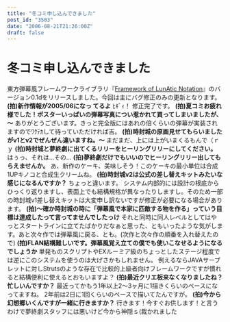 ```yaml
---
title: "冬コミ申し込んできました"
post_id: "3503"
date: "2006-08-21T21:26:00Z"
draft: false
---
```


# 冬コミ申し込んできました

東方弾幕風フレームワークライブラリ『[Framework of LunAtic Notation](/tag/flan)』のバージョン0.1dをリリースしました。今回は主にバグ修正のみの更新となります。 **(拍)新作情報が2005/06になっ てるよ** ﾋｷﾞｨ！ 修正完了です。  **(拍)夏コミお疲れ様でした！ポスターいっぱいの弾幕写真につい惹かれて買ってしまいましたが、～** ありがとうございます。きっと完全版にはあれの倍くらいの弾幕が実装されますのでﾜｸﾃｶして待っていただければ吉。 **(拍)時封城の原画見せてもらいましたがv1とv2でぜんぜん違いますね。～** まだまだ、上には上がいまくるもんで（ｒｙ **(拍)時封城と夢終劇に出てくるリリーをヒーリングリリーにしてください。** はぅっ、それは…その… **(拍)夢終劇だけでもいいのでヒーリングリリー出してもらえませんか。** あ、新作のケーキ、美味しそう！このケーキの最小単位は合成1UPキノコと合成生クリームね。 **(拍)時封城v2は公式の差し替えキットみたいな感じになるんですか？** ちょっと違います。 システム内部的には設計の根底からひっくり返りますし、表面上でも結構規格が異なったりしますし。そのため一部の時封城v1差し替えキットは大変申し訳ないですが修正が必要になる場合があります。 **(拍)～確か時封城の時に「弾幕風で本家に匹敵する物を作る」っていう目標は達成したって言ってませんでしたっけ** それと同時に同人レベルとしてはやっとスタートラインに立てたばかりだなぁと思った、ともいったような気がします。あと次々作では弾幕風に戻る、とも。(次作と次々作の順番を入れ替えたので) **(拍)FLAN結構難しいです。弾幕風覚え立ての僕でも使いこなせるようになるでしょうか** 単発ものスクリプトやEXルーミア級のちょっとしたステージ程度では逆にこのシステムを使うのは大げさかもしれません。 例えるならJAVAサーブレットに対しStrutsのような存在で比較的上級者向けフレームワークですが慣れると結構便利に使えるとおもいますよ？ **(拍)最近クリエ板来なくなりましたね？忙しいんですか？** 最近ってかもう1年以上2～3ヶ月に1描きくらいのペースになってますね。 2年前は2日に1回くらいのペースで描いてたんですが。 **(拍)今から幻想郷いくんですが一緒に行きますか？** 行きます！今すぐお供します！と言うわけで夢終劇スタッフには悪いけど今から神隠ｓ(裁かれました
